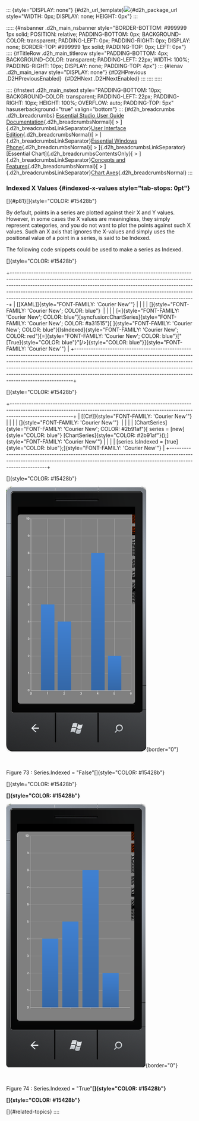 ::: {style="DISPLAY: none"}
[](ms-xhelp:///?Id=d2h_url_template){#d2h_url_template}![](!package_url!){#d2h_package_url style="WIDTH: 0px; DISPLAY: none; HEIGHT: 0px"}
:::

::::: {#nsbanner .d2h_main_nsbanner style="BORDER-BOTTOM: #999999 1px solid; POSITION: relative; PADDING-BOTTOM: 0px; BACKGROUND-COLOR: transparent; PADDING-LEFT: 0px; PADDING-RIGHT: 0px; DISPLAY: none; BORDER-TOP: #999999 1px solid; PADDING-TOP: 0px; LEFT: 0px"}
:::: {#TitleRow .d2h_main_titlerow style="PADDING-BOTTOM: 4px; BACKGROUND-COLOR: transparent; PADDING-LEFT: 22px; WIDTH: 100%; PADDING-RIGHT: 10px; DISPLAY: none; PADDING-TOP: 4px"}
::: {#ienav .d2h_main_ienav style="DISPLAY: none"}
[](ms-xhelp:///?Id=479ac964-2f1e-465b-96e9-40f65868066b){#D2HPrevious .D2HPreviousEnabled}  [](ms-xhelp:///?Id=fa90bfec-4daf-43c7-8f91-be994b97eba7){#D2HNext .D2HNextEnabled}
:::
::::
:::::

:::: {#nstext .d2h_main_nstext style="PADDING-BOTTOM: 10px; BACKGROUND-COLOR: transparent; PADDING-LEFT: 22px; PADDING-RIGHT: 10px; HEIGHT: 100%; OVERFLOW: auto; PADDING-TOP: 5px" hasuserbackground="true" valign="bottom"}
::: {#d2h_breadcrumbs .d2h_breadcrumbs}
[Essential Studio User Guide Documentation](ms-xhelp:///?Id=12457748-09e3-4d74-a240-8e049cedf030){.d2h_breadcrumbsNormal}[ \> ]{.d2h_breadcrumbsLinkSeparator}[User Interface Edition](ms-xhelp:///?Id=c29296b7-531c-413b-a0ec-488ca1f7f669){.d2h_breadcrumbsNormal}[ \> ]{.d2h_breadcrumbsLinkSeparator}[Essential Windows Phone](ms-xhelp:///?Id=5ea1999c-4eff-4775-b84e-407dc825f555){.d2h_breadcrumbsNormal}[ \> ]{.d2h_breadcrumbsLinkSeparator}[Essential Chart]{.d2h_breadcrumbsContentsOnly}[ \> ]{.d2h_breadcrumbsLinkSeparator}[Concepts and Features](ms-xhelp:///?Id=080edead-2400-410b-a7ad-9155e5f1ae92){.d2h_breadcrumbsNormal}[ \> ]{.d2h_breadcrumbsLinkSeparator}[Chart Axes](ms-xhelp:///?Id=479ac964-2f1e-465b-96e9-40f65868066b){.d2h_breadcrumbsNormal}
:::

### Indexed X Values {#indexed-x-values style="tab-stops: 0pt"}

[]{#p81}[]{style="COLOR: #15428b"} 

By default, points in a series are plotted against their X and Y values. However, in some cases the X values are meaningless, they simply represent categories, and you do not want to plot the points against such X values. Such an X axis that ignores the X-values and simply uses the positional value of a point in a series, is said to be Indexed.

The following code snippets could be used to make a series as Indexed.

[]{style="COLOR: #15428b"} 

+-----------------------------------------------------------------------------------------------------------------------------------------------------------------------------------------------------------------------------------------------------------------------------------------------------------------------------------------------------------------------------------------------------+
| [\[XAML\]]{style="FONT-FAMILY: 'Courier New'"}                                                                                                                                                                                                                                                                                                                                                      |
|                                                                                                                                                                                                                                                                                                                                                                                                     |
| []{style="FONT-FAMILY: 'Courier New'; COLOR: blue"}                                                                                                                                                                                                                                                                                                                                                 |
|                                                                                                                                                                                                                                                                                                                                                                                                     |
| [\<]{style="FONT-FAMILY: 'Courier New'; COLOR: blue"}[syncfusion:ChartSeries]{style="FONT-FAMILY: 'Courier New'; COLOR: #a31515"}[ ]{style="FONT-FAMILY: 'Courier New'; COLOR: blue"}[IsIndexed]{style="FONT-FAMILY: 'Courier New'; COLOR: red"}[=]{style="FONT-FAMILY: 'Courier New'; COLOR: blue"}[\"[True]{style="COLOR: blue"}\"[/\>]{style="COLOR: blue"}]{style="FONT-FAMILY: 'Courier New'"} |
+-----------------------------------------------------------------------------------------------------------------------------------------------------------------------------------------------------------------------------------------------------------------------------------------------------------------------------------------------------------------------------------------------------+

[]{style="COLOR: #15428b"} 

+--------------------------------------------------------------------------------------------------------------------------------------------------------------------------------------+
| [\[C#\]]{style="FONT-FAMILY: 'Courier New'"}                                                                                                                                         |
|                                                                                                                                                                                      |
| []{style="FONT-FAMILY: 'Courier New'"}                                                                                                                                               |
|                                                                                                                                                                                      |
| [ChartSeries]{style="FONT-FAMILY: 'Courier New'; COLOR: #2b91af"}[ series = [new]{style="COLOR: blue"} [ChartSeries]{style="COLOR: #2b91af"}();]{style="FONT-FAMILY: 'Courier New'"} |
|                                                                                                                                                                                      |
| [series.IsIndexed = [true]{style="COLOR: blue"};]{style="FONT-FAMILY: 'Courier New'"}                                                                                                |
+--------------------------------------------------------------------------------------------------------------------------------------------------------------------------------------+

[]{style="COLOR: #15428b"} 

![](ImagesExt/image77_74.png){border="0"}

 

Figure 73 : Series.Indexed = \"False\"[]{style="COLOR: #15428b"}

[]{style="COLOR: #15428b"} 

**[]{style="COLOR: #15428b"}** 

![](ImagesExt/image77_75.png){border="0"}

 

Figure 74 : Series.Indexed = \"True\"**[]{style="COLOR: #15428b"}**

**[]{style="COLOR: #15428b"}** 

[]{#related-topics}
::::
